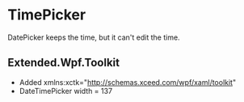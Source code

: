 ﻿# TimePicker

DatePicker keeps the time, but it can't edit the time.

## Extended.Wpf.Toolkit

* Added xmlns:xctk="http://schemas.xceed.com/wpf/xaml/toolkit"
* DateTimePicker width = 137